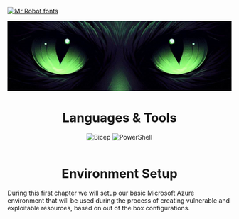 [![Mr Robot fonts](https://see.fontimg.com/api/renderfont4/g123/eyJyIjoiZnMiLCJoIjoxMjUsInciOjE1MDAsImZzIjo4MywiZmdjIjoiI0VGMDkwOSIsImJnYyI6IiMxMTAwMDAiLCJ0IjoxfQ/QiA3IDQgYyBLIEMgQCBU/mrrobot.png)](https://www.fontspace.com/category/mr-robot)

![logo](../.github/media/cateye.png)

<div align="center">

Languages & Tools
=================

<img width="50" src="https://github.com/azurekid/azurekid/assets/40334679/3a926cf3-5a4b-45f7-b24d-affe9b283e63" alt="Bicep" title=Bicep />
<img width="50" src="https://cdn.jsdelivr.net/gh/devicons/devicon@latest/icons/powershell/powershell-original.svg" alt="PowerShell" title=PowerShell />
<br>
<br>

Environment Setup
=================

</div>

During this first chapter we will setup our basic Microsoft Azure environment that will be used during the process of creating vulnerable and exploitable resources, based on out of the box configurations.
